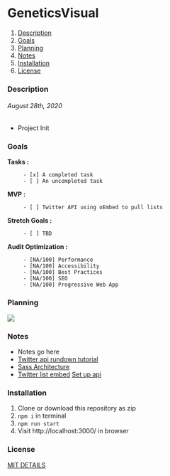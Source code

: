 # GeneticsVisual

1. [Description](#description)
1. [Goals](#Goals)
1. [Planning](#Planning)
1. [Notes](#notes)
1. [Installation](#Installation)
1. [License](#license)

### Description

######  August 28th, 2020
  * Project Init


### Goals

 __Tasks :__

         - [x] A completed task
         - [ ] An uncompleted task

 __MVP :__

         - [ ] Twitter API using oEmbed to pull lists

 __Stretch Goals :__

         - [ ] TBD

  __Audit Optimization :__

         - [NA/100] Performance
         - [NA/100] Accessibility
         - [NA/100] Best Practices
         - [NA/100] SEO
         - [NA/100] Progressive Web App

### Planning

![](src/assets/images/TBD.png)

### Notes

* Notes go here
* [Twitter api rundown tutorial](https://www.youtube.com/watch?v=7-nX3YOC4OA)
* [Sass Architecture](https://gist.github.com/rveitch/84cea9650092119527bc)
* [Twitter list embed](https://developer.twitter.com/en/docs/twitter-for-websites/timelines/guides/list-timeline)
[Set up api](https://developer.twitter.com/en/docs/twitter-for-websites/javascript-api/guides/set-up-twitter-for-websites)

### Installation

1. Clone or download this repository as zip
2. `npm i` in terminal
3. `npm run start`
4. Visit http://localhost:3000/ in browser


### License
[MIT DETAILS](LICENSE.md)